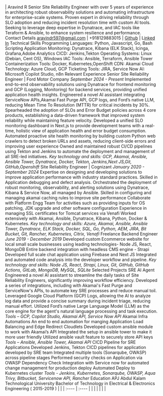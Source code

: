 

| Aravind R ​​Senior Site Reliability Engineer with over 5 years of experience in architecting robust observability solutions and automating infrastructure for enterprise-scale systems. Proven expert in driving reliability through SLO adoption and reducing incident resolution time with custom AI tools. Seeking to leverage deep expertise in Dynatrace, and IAC tools like Teraform & Ansible, to enhance system resilience and performance.  Contact Details [aravindr597@gmail.com](mailto:aravindr597@gmail.com) | \+918129883015 | [Github](https://github.com/aravindr31) | L[inked In](https://www.linkedin.com/in/aravind-r-954451118/)  Technical Skills Programming Languages:   Python, Javascript, Go, Bash Scripting Application Monitoring:  Dynatrace, Kibana (ELK Stack), Icinga, Grafana,Adobe Analytics CICD:  Jenkins,Tekton Operating Systems:  Linux (Debian, Cent OS), Windows IAC Tools:  Ansible, Terraform, Ansible Tower Containerization Tools:  Docker, Kubernetes,OpenShift CDN:  Akamai Cloud Technology:  Azure Cloud, GCP Ticketing Tools:  JIRA, Service Now AI: Microsoft Copilot Studio, n8n  Relevant Experience Senior Site Reliability Engineer | Ford Motor Company  *September 2024 \- Present* Implemented end-to-end observability solutions using Dynatrace for frontend monitoring and GCP (Logging, Monitoring) for backend services, providing unified application health insights. Engineered a novel AI assistant integrating ServiceNow APIs,Akamai Fast Purge API, GCP logs, and Ford’s native LLM, reducing Mean Time To Resolution (MTTR) for critical incidents by 30%. Spearheaded the adoption of SLOs and Error Budget policies across 4 core products, establishing a data-driven framework that improved system reliability while maintaining feature velocity. Developed a unified SLO monitoring dashboard in Next.js to provide development teams with a real-time, holistic view of application health and error budget consumption. Automated proactive site health monitoring by building custom Python web crawlers to detect broken URLs and assets, reducing client-side errors and improving user experience  Owned and maintained robust CI/CD pipelines using Tekton and Jenkins to automate the deployment and management of all SRE-led initiatives. *Key technology and skills: GCP, Akamai, Ansible, Ansible Tower, Dynatrace, Docker, Tekton, Jenkins,Next JS,Git, GitHub,Openshift* Site Reliability Engineer | Cognizant *January 2020 \- September 2024* Expertise on designing and developing solutions to improve application performance with industry standard practices. Skilled in Application debugging and defect analysis. Orchestrated the deployment of robust monitoring, observability, and alerting solutions using Dynatrace, Kibana & Service Now, all managed by Ansible. Skilled in configuring and managing akamai caching rules to improve site performance Collaborate with Platform Engg Team for activities such as providing inputs for OS patching, JDK upgrade and other software configuration Experience in managing SSL certificates for Tomcat services via Venafi Worked extensively with Akamai, Ansible, Dynatrace, Kibana, Python, Docker & Kubernetes. *Key technology and skills: Azure, Akamai, Ansible, Ansible Tower, Dynatrace, ELK Stack, Docker, SQL, Go, Python, AEM, JIRA, Bit Bucket, Git, Rancher, Kubernetes, Citrix, Venafi* Freelance Backend Engineer *June 2019 \- December 2019* Developed custom Ecommerce website for local small scale businesses using leading technologies- Node JS, React, MongoDB Entire backend integration with headless CMS engine \- Strapi Developed full scale chat application using Firebase and Next JS Integrated and automated code analysis into the developer workflow and pipeline. *Key technology and skills: Node JS, React, Strapi, Linux, Git, GitHub, GitHub Actions, GitLab, MongoDB, MySQL, SQLite*  Selected Projects SRE AI Agent Engineered a novel AI assistant to streamline the daily tasks of Site Reliability Engineers, significantly improving workflow efficiency. Developed a series of integrations, including with Akamai's Fast Purge and ServiceNow's APIs, to automate key SRE processes and reduce manual toil. Leveraged Google Cloud Platform (GCP) Logs, allowing the AI to analyze log data and provide a concise summary during incident triage, reducing manual effort. Utilized Ford’s native Large Language Model (LLM) as the core engine for the agent's natural language processing and task execution. *Tools*  – *GCP, Copilot Studio, Akamai API, Service Now API* Akamai Infra Automations An end to end automation for manging Application Load Balancing and Edge Redirect Cloudlets Developed custom ansible module to work with Akamai’s API Integrated the  setup in ansible tower to make it more user friendly Utilized ansible vault feature to securely store API keys  *Tools*  – *Ansible, Ansible Tower, Akamai API* CICD Pipeline for SRE Applications Developed Jenkins, Tekton CICD pipelines for application developed by SRE team  Integrated multiple tools (Sonarqube, OWASP) across pipeline stages Performed security checks on Application via OWASP Dependency Check Integration with Service now for automated change management for production deploy Automated Deploy to Kubernetes cluster *Tools \- Jenkins, Kubernetes, Sonarqube, OWASP, Aqua Trivy, Bitbucket, Servicenow API, Rancher* Education APJ Abdul Kalam Technological University Bachelor of Technology in Electrical & Electronics Engineering ( 2015-2019 ) |  |
| :---- | :---- |
|  |  |
|  |  |

